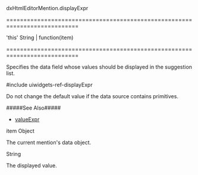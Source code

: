 <!--id-->dxHtmlEditorMention.displayExpr<!--/id-->
===========================================================================
<!--default-->'this'<!--/default-->
<!--type-->String | function(item)<!--/type-->
===========================================================================

<!--shortDescription-->
Specifies the data field whose values should be displayed in the suggestion list.
<!--/shortDescription-->

<!--fullDescription-->
#include uiwidgets-ref-displayExpr

Do not change the default value if the data source contains primitives.

#####See Also#####
- [valueExpr](/Documentation/ApiReference/UI_Widgets/dxHtmlEditor/Configuration/mentions/#valueExpr)
<!--/fullDescription-->
<!--typeFunctionParamName1-->item<!--/typeFunctionParamName1-->
<!--typeFunctionParamType1-->Object<!--/typeFunctionParamType1-->
<!--typeFunctionParamDescription1-->
The current mention's data object.
<!--/typeFunctionParamDescription1-->

<!--typeFunctionReturnType-->String<!--/typeFunctionReturnType-->
<!--typeFunctionReturnDescription-->
The displayed value.
<!--/typeFunctionReturnDescription-->
